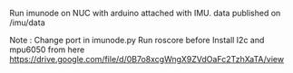 Run imunode on NUC with arduino attached with IMU.
data published on /imu/data

Note : Change port in imunode.py
Run roscore before 
Install I2c and mpu6050 from here https://drive.google.com/file/d/0B7o8xcgWngX9ZVdOaFc2TzhXaTA/view
